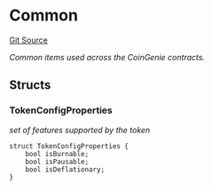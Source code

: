 # Common
[Git Source](https://github.com/neuro0x/CoinGenie-contracts/blob/90b9fd259ed50a92a67f59cd7bd61f416f5ff1c4/src/lib/Common.sol)

*Common items used across the CoinGenie contracts.*


## Structs
### TokenConfigProperties
*set of features supported by the token*


```solidity
struct TokenConfigProperties {
    bool isBurnable;
    bool isPausable;
    bool isDeflationary;
}
```

